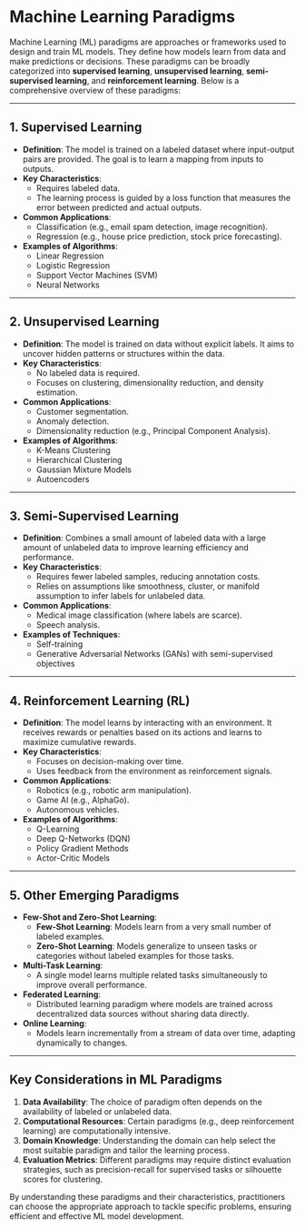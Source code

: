 # Machine Learning Paradigms

Machine Learning (ML) paradigms are approaches or frameworks used to design and train ML models. They define how models learn from data and make predictions or decisions. These paradigms can be broadly categorized into **supervised learning**, **unsupervised learning**, **semi-supervised learning**, and **reinforcement learning**. Below is a comprehensive overview of these paradigms:

---

## 1. **Supervised Learning**

- **Definition**: The model is trained on a labeled dataset where input-output pairs are provided. The goal is to learn a mapping from inputs to outputs.
- **Key Characteristics**:
    - Requires labeled data.
    - The learning process is guided by a loss function that measures the error between predicted and actual outputs.
- **Common Applications**:
    - Classification (e.g., email spam detection, image recognition).
    - Regression (e.g., house price prediction, stock price forecasting).
- **Examples of Algorithms**:
    - Linear Regression
    - Logistic Regression
    - Support Vector Machines (SVM)
    - Neural Networks

---

## 2. **Unsupervised Learning**

- **Definition**: The model is trained on data without explicit labels. It aims to uncover hidden patterns or structures within the data.
- **Key Characteristics**:
    - No labeled data is required.
    - Focuses on clustering, dimensionality reduction, and density estimation.
- **Common Applications**:
    - Customer segmentation.
    - Anomaly detection.
    - Dimensionality reduction (e.g., Principal Component Analysis).
- **Examples of Algorithms**:
    - K-Means Clustering
    - Hierarchical Clustering
    - Gaussian Mixture Models
    - Autoencoders

---

## 3. **Semi-Supervised Learning**

- **Definition**: Combines a small amount of labeled data with a large amount of unlabeled data to improve learning efficiency and performance.
- **Key Characteristics**:
    - Requires fewer labeled samples, reducing annotation costs.
    - Relies on assumptions like smoothness, cluster, or manifold assumption to infer labels for unlabeled data.
- **Common Applications**:
    - Medical image classification (where labels are scarce).
    - Speech analysis.
- **Examples of Techniques**:
    - Self-training
    - Generative Adversarial Networks (GANs) with semi-supervised objectives

---

## 4. **Reinforcement Learning (RL)**

- **Definition**: The model learns by interacting with an environment. It receives rewards or penalties based on its actions and learns to maximize cumulative rewards.
- **Key Characteristics**:
    - Focuses on decision-making over time.
    - Uses feedback from the environment as reinforcement signals.
- **Common Applications**:
    - Robotics (e.g., robotic arm manipulation).
    - Game AI (e.g., AlphaGo).
    - Autonomous vehicles.
- **Examples of Algorithms**:
    - Q-Learning
    - Deep Q-Networks (DQN)
    - Policy Gradient Methods
    - Actor-Critic Models

---

## 5. **Other Emerging Paradigms**

- **Few-Shot and Zero-Shot Learning**:
    - **Few-Shot Learning**: Models learn from a very small number of labeled examples.
    - **Zero-Shot Learning**: Models generalize to unseen tasks or categories without labeled examples for those tasks.
- **Multi-Task Learning**:
    - A single model learns multiple related tasks simultaneously to improve overall performance.
- **Federated Learning**:
    - Distributed learning paradigm where models are trained across decentralized data sources without sharing data directly.
- **Online Learning**:
    - Models learn incrementally from a stream of data over time, adapting dynamically to changes.

---

## Key Considerations in ML Paradigms

1. **Data Availability**: The choice of paradigm often depends on the availability of labeled or unlabeled data.
2. **Computational Resources**: Certain paradigms (e.g., deep reinforcement learning) are computationally intensive.
3. **Domain Knowledge**: Understanding the domain can help select the most suitable paradigm and tailor the learning process.
4. **Evaluation Metrics**: Different paradigms may require distinct evaluation strategies, such as precision-recall for supervised tasks or silhouette scores for clustering.

By understanding these paradigms and their characteristics, practitioners can choose the appropriate approach to tackle specific problems, ensuring efficient and effective ML model development.
